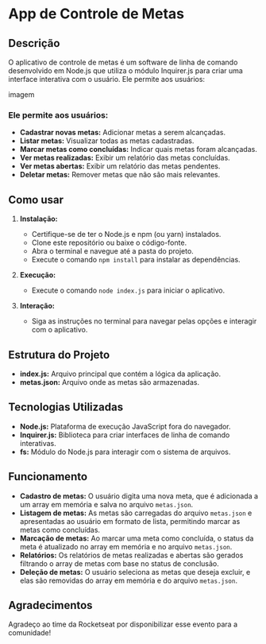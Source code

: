 # App de Controle de Metas

## Descrição

O aplicativo de controle de metas é um software de linha de comando desenvolvido em Node.js que utiliza o módulo Inquirer.js para criar uma interface interativa com o usuário. Ele permite aos usuários:

imagem

### Ele permite aos usuários:

* **Cadastrar novas metas:** Adicionar metas a serem alcançadas.
* **Listar metas:** Visualizar todas as metas cadastradas.
* **Marcar metas como concluídas:** Indicar quais metas foram alcançadas.
* **Ver metas realizadas:** Exibir um relatório das metas concluídas.
* **Ver metas abertas:** Exibir um relatório das metas pendentes.
* **Deletar metas:** Remover metas que não são mais relevantes.

## Como usar

1. **Instalação:**
   * Certifique-se de ter o Node.js e npm (ou yarn) instalados.
   * Clone este repositório ou baixe o código-fonte.
   * Abra o terminal e navegue até a pasta do projeto.
   * Execute o comando `npm install` para instalar as dependências.

2. **Execução:**
   * Execute o comando `node index.js` para iniciar o aplicativo.

3. **Interação:**
   * Siga as instruções no terminal para navegar pelas opções e interagir com o aplicativo.

## Estrutura do Projeto

* **index.js:** Arquivo principal que contém a lógica da aplicação.
* **metas.json:** Arquivo onde as metas são armazenadas.

## Tecnologias Utilizadas

* **Node.js:** Plataforma de execução JavaScript fora do navegador.
* **Inquirer.js:** Biblioteca para criar interfaces de linha de comando interativas.
* **fs:** Módulo do Node.js para interagir com o sistema de arquivos.

## Funcionamento

* **Cadastro de metas:** O usuário digita uma nova meta, que é adicionada a um array em memória e salva no arquivo `metas.json`.
* **Listagem de metas:** As metas são carregadas do arquivo `metas.json` e apresentadas ao usuário em formato de lista, permitindo marcar as metas como concluídas.
* **Marcação de metas:** Ao marcar uma meta como concluída, o status da meta é atualizado no array em memória e no arquivo `metas.json`.
* **Relatórios:** Os relatórios de metas realizadas e abertas são gerados filtrando o array de metas com base no status de conclusão.
* **Deleção de metas:** O usuário seleciona as metas que deseja excluir, e elas são removidas do array em memória e do arquivo `metas.json`.

## Agradecimentos

Agradeço ao time da Rocketseat por disponibilizar esse evento para a comunidade!
